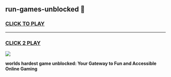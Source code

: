 
## run-games-unblocked 👋
<h3>
<a href="https://premium.freeplayer.one?title=run-games-unblocked&ref=14F">CLICK TO PLAY</a></h3>
<hr>

<h3>
<a href="https://premium.freeplayer.one?title=run-games-unblocked&ref=14F">CLICK 2 PLAY</a>
  
</h3>

<a href="https://premium.freeplayer.one?title=run-games-unblocked&ref=12F/"><img src="https://clearcache.store/games.png"></a>


**worlds hardest game unblocked: Your Gateway to Fun and Accessible Online Gaming**
